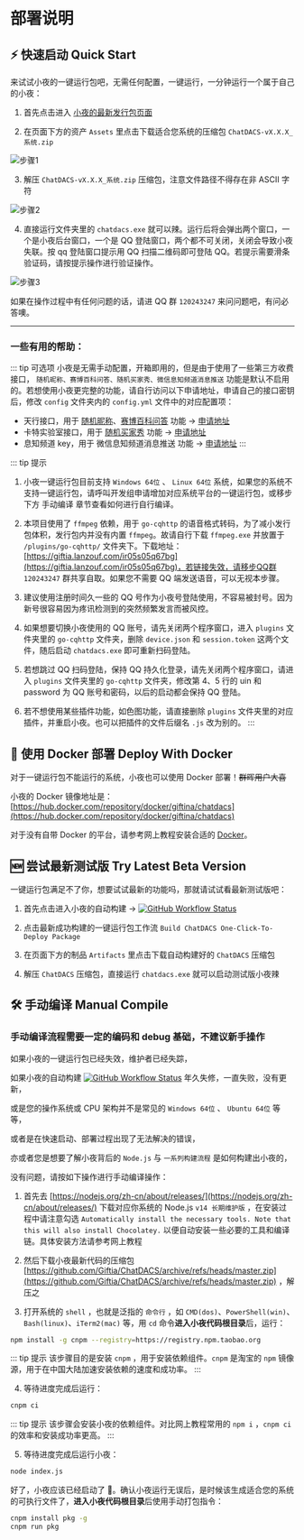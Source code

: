 # 部署说明

## ⚡️ 快速启动 Quick Start

来试试小夜的一键运行包吧，无需任何配置，一键运行，一分钟运行一个属于自己的小夜：

1. 首先点击进入 [小夜的最新发行包页面](https://github.com/Giftia/ChatDACS/releases/latest)

2. 在页面下方的资产 `Assets` 里点击下载适合您系统的压缩包 `ChatDACS-vX.X.X_系统.zip`

<img :src="$withBase('/static/run-step1.jpg')" alt="步骤1">

3. 解压 `ChatDACS-vX.X.X_系统.zip` 压缩包，注意文件路径不得存在非 ASCII 字符

<img :src="$withBase('/static/run-step2.jpg')" alt="步骤2">

4. 直接运行文件夹里的 `chatdacs.exe` 就可以辣。运行后将会弹出两个窗口，一个是小夜后台窗口，一个是 QQ 登陆窗口，两个都不可关闭，关闭会导致小夜失联。按 qq 登陆窗口提示用 QQ 扫描二维码即可登陆 QQ。若提示需要滑条验证码，请按提示操作进行验证操作。

<img :src="$withBase('/static/run-step3.jpg')" alt="步骤3">

如果在操作过程中有任何问题的话，请进 QQ 群 `120243247` 来问问题吧，有问必答噢。

---

### 一些有用的帮助：

::: tip 可选项
小夜是无需手动配置，开箱即用的，但是由于使用了一些第三方收费接口， `随机昵称、赛博百科问答、随机买家秀、微信息知频道消息推送` 功能是默认不启用的。若想使用小夜更完整的功能，请自行访问以下申请地址，申请自己的接口密钥后，修改 `config` 文件夹内的 `config.yml` 文件中的对应配置项：
  - 天行接口，用于 [随机昵称](https://www.tianapi.com/apiview/36)、[赛博百科问答](https://www.tianapi.com/apiview/31) 功能 → [申请地址](https://www.tianapi.com/)
  - 卡特实验室接口，用于 [随机买家秀](https://api.sumt.cn/docs-rand.tbimg.html) 功能 → [申请地址](https://api.sumt.cn/)
  - 息知频道 key，用于 微信息知频道消息推送 功能 → [申请地址](https://xz.qqoq.net/)
:::

::: tip 提示
1. 小夜一键运行包目前支持 `Windows 64位` 、 `Linux 64位` 系统，如果您的系统不支持一键运行包，请呼叫开发组申请增加对应系统平台的一键运行包，或移步下方 手动编译 章节查看如何进行自行编译。

2. 本项目使用了 `ffmpeg` 依赖，用于 `go-cqhttp` 的语音格式转码，为了减小发行包体积，发行包内并没有内置 `ffmpeg`。故请自行下载 `ffmpeg.exe` 并放置于 `/plugins/go-cqhttp/` 文件夹下。下载地址：[https://giftia.lanzouf.com/ir05s05q67bg](https://giftia.lanzouf.com/ir05s05q67bg)，若链接失效，请移步QQ群 `120243247` 群共享自取。如果您不需要 QQ 端发送语音，可以无视本步骤。

3. 建议使用注册时间久一些的 QQ 号作为小夜号登陆使用，不容易被封号。因为新号很容易因为疼讯检测到的突然频繁发言而被风控。

4. 如果想要切换小夜使用的 QQ 账号，请先关闭两个程序窗口，进入 `plugins` 文件夹里的 `go-cqhttp` 文件夹，删除 `device.json` 和 `session.token` 这两个文件，随后启动 `chatdacs.exe` 即可重新扫码登陆。

5. 若想跳过 QQ 扫码登陆，保持 QQ 持久化登录，请先关闭两个程序窗口，请进入 `plugins` 文件夹里的 `go-cqhttp` 文件夹，修改第 4、5 行的 uin 和 password 为 QQ 账号和密码，以后的启动都会保持 QQ 登陆。

6. 若不想使用某些插件功能，如色图功能，请直接删除 `plugins` 文件夹里的对应插件，并重启小夜。也可以把插件的文件后缀名 `.js` 改为别的。
:::

## 🐋 使用 Docker 部署 Deploy With Docker

对于一键运行包不能运行的系统，小夜也可以使用 Docker 部署！~~群晖用户大喜~~

小夜的 Docker 镜像地址是：[https://hub.docker.com/repository/docker/giftina/chatdacs](https://hub.docker.com/repository/docker/giftina/chatdacs)

对于没有自带 Docker 的平台，请参考网上教程安装合适的 [Docker](https://docs.docker.com/get-docker/)。

## 🆕 尝试最新测试版 Try Latest Beta Version

一键运行包满足不了你，想要试试最新的功能吗，那就请试试看最新测试版吧：

1. 首先点击进入小夜的自动构建 → <a href="https://github.com/Giftia/ChatDACS/actions/workflows/build.yml" target="_blank"><img alt="GitHub Workflow Status" src="https://img.shields.io/github/workflow/status/Giftia/ChatDACS/Build%20ChatDACS%20One-Click-To-Deploy%20Package%20(ChatDACS%E4%B8%80%E9%94%AE%E8%BF%90%E8%A1%8C%E5%8C%85%E6%9E%84%E5%BB%BA)?label=%E8%87%AA%E5%8A%A8%E6%9E%84%E5%BB%BA&logo=node.js&style=for-the-badge" alt="Workflow" /></a>

2. 点击最新成功构建的一键运行包工作流 `Build ChatDACS One-Click-To-Deploy Package`

3. 在页面下方的制品 `Artifacts` 里点击下载自动构建好的 `ChatDACS` 压缩包

4. 解压 `ChatDACS` 压缩包，直接运行 `chatdacs.exe` 就可以启动测试版小夜辣

## 🛠 手动编译 Manual Compile

### 手动编译流程需要一定的编码和 debug 基础，不建议新手操作

如果小夜的一键运行包已经失效，维护者已经失踪，

如果小夜的自动构建 <a href="https://github.com/Giftia/ChatDACS/actions/workflows/build.yml" target="_blank"><img alt="GitHub Workflow Status" src="https://img.shields.io/github/workflow/status/Giftia/ChatDACS/Build%20ChatDACS%20One-Click-To-Deploy%20Package%20(ChatDACS%E4%B8%80%E9%94%AE%E8%BF%90%E8%A1%8C%E5%8C%85%E6%9E%84%E5%BB%BA)?label=%E8%87%AA%E5%8A%A8%E6%9E%84%E5%BB%BA&logo=node.js&style=for-the-badge" alt="Workflow" /></a> 年久失修，一直失败，没有更新，

或是您的操作系统或 CPU 架构并不是常见的 `Windows 64位` 、 `Ubuntu 64位` 等等，

或者是在快速启动、部署过程出现了无法解决的错误，

亦或者您是想要了解小夜背后的 `Node.js` 与 `一系列构建流程` 是如何构建出小夜的，

没有问题，请按如下操作进行手动编译操作：

1. 首先去 [https://nodejs.org/zh-cn/about/releases/](https://nodejs.org/zh-cn/about/releases/) 下载对应你系统的 Node.js `v14 长期维护版` ，在安装过程中请注意勾选 `Automatically install the necessary tools. Note that this will also install Chocolatey.` 以便自动安装一些必要的工具和编译链。具体安装方法请参考网上教程

2. 然后下载小夜最新代码的压缩包 [https://github.com/Giftia/ChatDACS/archive/refs/heads/master.zip](https://github.com/Giftia/ChatDACS/archive/refs/heads/master.zip) ，解压之

3. 打开系统的 `shell` ，也就是泛指的 `命令行` ，如 `CMD(dos)`、`PowerShell(win)`、`Bash(linux)`、`iTerm2(mac)` 等，用 `cd` 命令**进入小夜代码根目录**后，运行：

```bash
npm install -g cnpm --registry=https://registry.npm.taobao.org
```

::: tip 提示
该步骤目的是安装 `cnpm` ，用于安装依赖组件。`cnpm` 是淘宝的 `npm` 镜像源，用于在中国大陆加速安装依赖的速度和成功率。
:::

4. 等待进度完成后运行：

```bash
cnpm ci
```

::: tip 提示
该步骤会安装小夜的依赖组件。对比网上教程常用的 `npm i` ，`cnpm ci` 的效率和安装成功率更高。
:::

5. 等待进度完成后运行小夜：

```bash
node index.js
```

好了，小夜应该已经启动了 🎉。确认小夜运行无误后，是时候该生成适合您的系统的可执行文件了，**进入小夜代码根目录**后使用手动打包指令：

```bash
cnpm install pkg -g
cnpm run pkg
```
